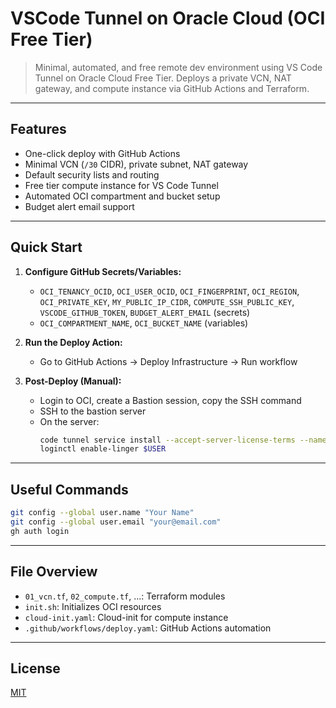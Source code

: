 # VSCode Tunnel on Oracle Cloud (OCI Free Tier)

> Minimal, automated, and free remote dev environment using VS Code Tunnel on Oracle Cloud Free Tier. Deploys a private VCN, NAT gateway, and compute instance via GitHub Actions and Terraform.

---

## Features

- One-click deploy with GitHub Actions
- Minimal VCN (`/30` CIDR), private subnet, NAT gateway
- Default security lists and routing
- Free tier compute instance for VS Code Tunnel
- Automated OCI compartment and bucket setup
- Budget alert email support

---

## Quick Start

1. **Configure GitHub Secrets/Variables:**
   - `OCI_TENANCY_OCID`, `OCI_USER_OCID`, `OCI_FINGERPRINT`, `OCI_REGION`, `OCI_PRIVATE_KEY`, `MY_PUBLIC_IP_CIDR`, `COMPUTE_SSH_PUBLIC_KEY`, `VSCODE_GITHUB_TOKEN`, `BUDGET_ALERT_EMAIL` (secrets)
   - `OCI_COMPARTMENT_NAME`, `OCI_BUCKET_NAME` (variables)

2. **Run the Deploy Action:**
   - Go to GitHub Actions → Deploy Infrastructure → Run workflow

3. **Post-Deploy (Manual):**
   - Login to OCI, create a Bastion session, copy the SSH command
   - SSH to the bastion server
   - On the server:
     ```sh
     code tunnel service install --accept-server-license-terms --name "${INSTANCE_NAME}"
     loginctl enable-linger $USER
     ```

---

## Useful Commands

```sh
git config --global user.name "Your Name"
git config --global user.email "your@email.com"
gh auth login
```

---

## File Overview

- `01_vcn.tf`, `02_compute.tf`, ...: Terraform modules
- `init.sh`: Initializes OCI resources
- `cloud-init.yaml`: Cloud-init for compute instance
- `.github/workflows/deploy.yaml`: GitHub Actions automation

---

## License

[MIT](./LICENSE)